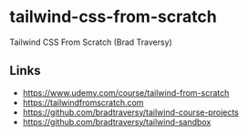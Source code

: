 # tailwind-css-from-scratch

Tailwind CSS From Scratch (Brad Traversy)

## Links

-   https://www.udemy.com/course/tailwind-from-scratch
-   https://tailwindfromscratch.com
-   https://github.com/bradtraversy/tailwind-course-projects
-   https://github.com/bradtraversy/tailwind-sandbox
